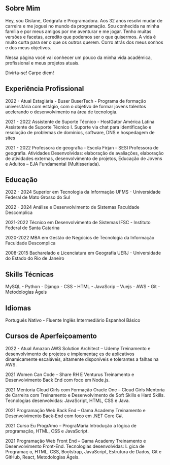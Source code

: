 ## Sobre Mim

Hey, sou Gislane, Geógrafa e Programadora. Aos 32 anos resolvi mudar de carreira e me joguei no mundo da programação. Sou conhecida na minha família e por meus amigos por me aventurar e me jogar. Tenho muitas versões e facetas, acredito que podemos ser o que quisermos. A vida é muito curta para ser o que os outros querem. Corro atrás dos meus sonhos e dos meus objetivos.

Nessa página você vai conhecer um pouco da minha vida acadêmica, profissional e meus projetos atuais.

Divirta-se! Carpe diem!

## Experiência Profissional

2022 - Atual
Estagiária - Buser
BuserTech - Programa de formação universitária com estágio, com o objetivo de formar jovens talentos acelerando o desenvolvimento na área de tecnologia.

2021 - 2022
Assistente de Suporte Técnico - HostGator América Latina
Assistente de Suporte Técnico I. Suporte via chat para identificação e resolução de problemas de domínios, software, DNS e hospedagem de sites

2021 - 2022
Professora de geografia - Escola Firjan - SESI
Professora de geografia. Atividades Desenvolvidas: elaboração de avaliações, elaboração de atividades externas, desenvolvimento de projetos, Educação de Jovens e Adultos – EJA Fundamental (Multisseriada).


## Educação

2022 - 2024
Superior em Tecnologia da Informação
UFMS - Universidade Federal de Mato Grosso do Sul

2022 - 2024
Análise e Desenvolvimento de Sistemas
Faculdade Descomplica

2021-2022
Técnico em Desenvolvimento de Sistemas
IFSC - Instituto Federal de Santa Catarina

2020-2022
MBA em Gestão de Negócios de Tecnologia da Informação
Faculdade Descomplica

2008-2015
Bacharelado e Licenciatura em Geografia
UERJ - Universidade do Estado do Rio de Janeiro


## Skills Técnicas
MySQL - Python - Django - CSS - HTML - JavaScrip – Vuejs - AWS - Git - Metodologias Ágeis


## Idiomas
Português Nativo - Fluente
Inglês Intermediário
Espanhol Básico


## Cursos de Aperfeiçoamento
2022 - Atual
Amazon AWS Solution Architect – Udemy
Treinamento e desenvolvimento de projetos e implementaç es de aplicativos dinamicamente escaláveis, altamente disponíveis e tolerantes a falhas na AWS.

2021
Women Can Code – Share RH E Venturus
Treinamento e Desenvolvimento Back End com foco em Node.js.

2021
Mentoria Cloud Girls com Formação Oracle One – Cloud Girls
Mentoria de Carreira com Treinamento e Desenvolvimento de Soft Skills e Hard Skills. Tecnologias desenvolvidas: JavaScript, HTML, CSS e Java.

2021
Programação Web Back End – Gama Academy
Treinamento e Desenvolvimento Back-End com foco em .NET Core C#.

2021
Curso Eu ProgrAmo – PrograMaria
Introdução a lógica de programação, HTML, CSS e JavaScript.

2021
Programação Web Front End – Gama Academy
Treinamento e Desenvolvimento Front-End. Tecnologias desenvolvidas: L gica de Programaç o, HTML, CSS, Bootstrap, JavaScript, Estrutura de Dados, Git e GitHub, React, Metodologias Ágeis.
